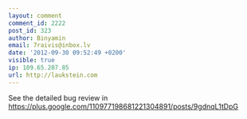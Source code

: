 ```yaml
---
layout: comment
comment_id: 2222
post_id: 323
author: Binyamin
email: 7raivis@inbox.lv
date: '2012-09-30 09:52:49 +0200'
visible: true
ip: 109.65.207.85
url: http://laukstein.com
---
```

See the detailed bug review in https://plus.google.com/110977198681221304891/posts/9gdnqL1tDpG
